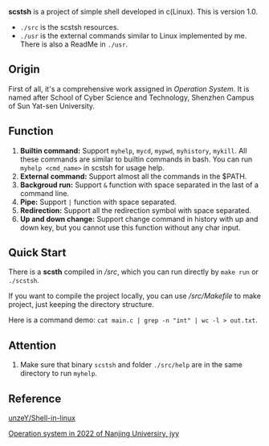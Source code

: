 **scstsh** is a project of simple shell developed in c(Linux). This is version 1.0.

- `./src` is the scstsh resources.
- `./usr` is the external commands similar to Linux implemented by me. There is also a ReadMe in `./usr`.

## Origin

First of all, it's a comprehensive work assigned in *Operation System*. It is named after School of Cyber Science and Technology, Shenzhen Campus of Sun Yat-sen University.

## Function

1. **Builtin command:** Support `myhelp`, `mycd`, `mypwd`, `myhistory`, `mykill`. All these commands are similar to builtin commands in bash. You can run `myhelp <cmd_name>` in scstsh for usage help.
2. **External command:** Support almost all the commands in the $PATH.
3. **Backgroud run:** Support `&` function with space separated in the last of a command line.
4. **Pipe:** Support `|` function with space separated.
5. **Redirection:** Support all the redirection symbol with space separated.
6. **Up and down change:** Support change command in history with up and down key, but you cannot use this function without any char input.

## Quick Start

There is a **scsth** compiled in */src*, which you can run directly by `make run` or `./scstsh`.

If you want to compile the project locally, you can use */src/Makefile* to make project, just keeping the directory structure.

Here is a command demo: `cat main.c | grep -n "int" | wc -l > out.txt`.

## Attention

1. Make sure that binary `scstsh` and folder `./src/help` are in the same directory to run `myhelp`.

## Reference

[unzeY/Shell-in-linux](https://github.com/SunzeY/Shell-in-linux)

[Operation system in 2022 of Nanjing Universiry, jyy](http://jyywiki.cn/OS/2022/)

